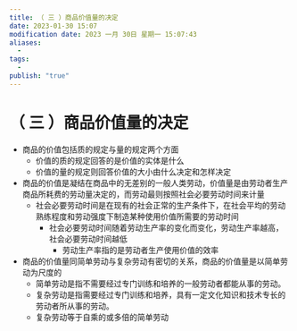 ```yaml
---
title: （ 三 ）商品价值量的决定
date: 2023-01-30 15:07
modification date: 2023 一月 30日 星期一 15:07:43
aliases:
  - 
tags:
  - 
publish: "true"
---
```


# （ 三 ）商品价值量的决定

- 商品的价值包括质的规定与量的规定两个方面
	- 价值的质的规定回答的是价值的实体是什么
	- 价值的量的规定则回答价值的大小由什么决定和怎样决定
- 商品的价值是凝结在商品中的无差别的一般人类劳动，价值量是由劳动者生产商品所耗费的劳动量决定的，而劳动最则按照社会必要劳动时间来计量
	- 社会必要劳动时间是在现有的社会正常的生产条件下，在社会平均的劳动熟练程度和劳动强度下制造某种使用价值所需要的劳动时间
		- 社会必要劳动时间随着劳动生产率的变化而变化，劳动生产率越高，社会必要劳动时间越低
			- 劳动生产率指的是劳动者生产使用价值的效率
- 商品的价值量同简单劳动与复杂劳动有密切的关系，商品的价值量是以简单劳动为尺度的
	- 简单劳动是指不需要经过专门训练和培养的一般劳动者都能从事的劳动。
	- 复杂劳动是指需要经过专门训练和培养，具有一定文化知识和技术专长的劳动者所从事的劳动。
	- 复杂劳动等于自乘的或多倍的简单劳动